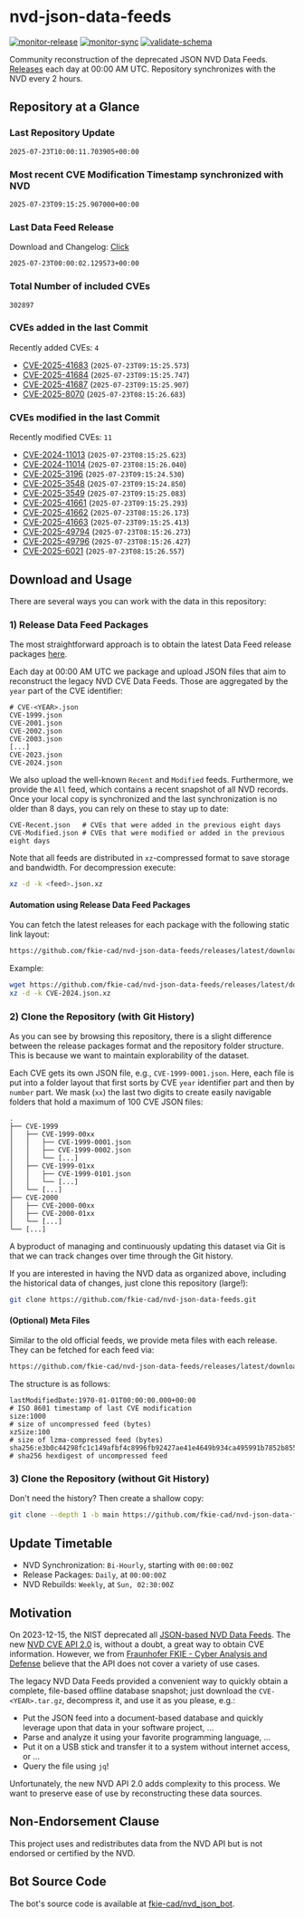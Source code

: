 # nvd-json-data-feeds

[![monitor-release](https://github.com/fkie-cad/nvd-json-data-feeds/actions/workflows/monitor_release.yml/badge.svg)](https://github.com/fkie-cad/nvd-json-data-feeds/actions/workflows/monitor_release.yml)
[![monitor-sync](https://github.com/fkie-cad/nvd-json-data-feeds/actions/workflows/monitor_sync.yml/badge.svg)](https://github.com/fkie-cad/nvd-json-data-feeds/actions/workflows/monitor_sync.yml)
[![validate-schema](https://github.com/fkie-cad/nvd-json-data-feeds/actions/workflows/validate_schema.yml/badge.svg)](https://github.com/fkie-cad/nvd-json-data-feeds/actions/workflows/validate_schema.yml)

Community reconstruction of the deprecated JSON NVD Data Feeds.
[Releases](https://github.com/fkie-cad/nvd-json-data-feeds/releases/latest) each day at 00:00 AM UTC.
Repository synchronizes with the NVD every 2 hours.

## Repository at a Glance

### Last Repository Update

```plain
2025-07-23T10:00:11.703905+00:00
```

### Most recent CVE Modification Timestamp synchronized with NVD

```plain
2025-07-23T09:15:25.907000+00:00
```

### Last Data Feed Release

Download and Changelog: [Click](https://github.com/fkie-cad/nvd-json-data-feeds/releases/latest)

```plain
2025-07-23T00:00:02.129573+00:00
```

### Total Number of included CVEs

```plain
302897
```

### CVEs added in the last Commit

Recently added CVEs: `4`

- [CVE-2025-41683](CVE-2025/CVE-2025-416xx/CVE-2025-41683.json) (`2025-07-23T09:15:25.573`)
- [CVE-2025-41684](CVE-2025/CVE-2025-416xx/CVE-2025-41684.json) (`2025-07-23T09:15:25.747`)
- [CVE-2025-41687](CVE-2025/CVE-2025-416xx/CVE-2025-41687.json) (`2025-07-23T09:15:25.907`)
- [CVE-2025-8070](CVE-2025/CVE-2025-80xx/CVE-2025-8070.json) (`2025-07-23T08:15:26.683`)


### CVEs modified in the last Commit

Recently modified CVEs: `11`

- [CVE-2024-11013](CVE-2024/CVE-2024-110xx/CVE-2024-11013.json) (`2025-07-23T08:15:25.623`)
- [CVE-2024-11014](CVE-2024/CVE-2024-110xx/CVE-2024-11014.json) (`2025-07-23T08:15:26.040`)
- [CVE-2025-3196](CVE-2025/CVE-2025-31xx/CVE-2025-3196.json) (`2025-07-23T09:15:24.530`)
- [CVE-2025-3548](CVE-2025/CVE-2025-35xx/CVE-2025-3548.json) (`2025-07-23T09:15:24.850`)
- [CVE-2025-3549](CVE-2025/CVE-2025-35xx/CVE-2025-3549.json) (`2025-07-23T09:15:25.083`)
- [CVE-2025-41661](CVE-2025/CVE-2025-416xx/CVE-2025-41661.json) (`2025-07-23T09:15:25.293`)
- [CVE-2025-41662](CVE-2025/CVE-2025-416xx/CVE-2025-41662.json) (`2025-07-23T08:15:26.173`)
- [CVE-2025-41663](CVE-2025/CVE-2025-416xx/CVE-2025-41663.json) (`2025-07-23T09:15:25.413`)
- [CVE-2025-49794](CVE-2025/CVE-2025-497xx/CVE-2025-49794.json) (`2025-07-23T08:15:26.273`)
- [CVE-2025-49796](CVE-2025/CVE-2025-497xx/CVE-2025-49796.json) (`2025-07-23T08:15:26.427`)
- [CVE-2025-6021](CVE-2025/CVE-2025-60xx/CVE-2025-6021.json) (`2025-07-23T08:15:26.557`)


## Download and Usage

There are several ways you can work with the data in this repository:

### 1) Release Data Feed Packages

The most straightforward approach is to obtain the latest Data Feed release packages [here](https://github.com/fkie-cad/nvd-json-data-feeds/releases/latest).

Each day at 00:00 AM UTC we package and upload JSON files that aim to reconstruct the legacy NVD CVE Data Feeds.
Those are aggregated by the `year` part of the CVE identifier:

```
# CVE-<YEAR>.json
CVE-1999.json
CVE-2001.json
CVE-2002.json
CVE-2003.json
[...]
CVE-2023.json
CVE-2024.json
```

We also upload the well-known `Recent` and `Modified` feeds.
Furthermore, we provide the `All` feed, which contains a recent snapshot of all NVD records.
Once your local copy is synchronized and the last synchronization is no older than 8 days, you can rely on these to stay up to date:

```plain
CVE-Recent.json   # CVEs that were added in the previous eight days
CVE-Modified.json # CVEs that were modified or added in the previous eight days
```

Note that all feeds are distributed in `xz`-compressed format to save storage and bandwidth.
For decompression execute:

```sh
xz -d -k <feed>.json.xz
```

#### Automation using Release Data Feed Packages

You can fetch the latest releases for each package with the following static link layout:

```sh
https://github.com/fkie-cad/nvd-json-data-feeds/releases/latest/download/CVE-<YEAR>.json.xz
```

Example:

```sh
wget https://github.com/fkie-cad/nvd-json-data-feeds/releases/latest/download/CVE-2024.json.xz
xz -d -k CVE-2024.json.xz
```

### 2) Clone the Repository (with Git History)

As you can see by browsing this repository, there is a slight difference between the release packages format and the repository folder structure.
This is because we want to maintain explorability of the dataset.

Each CVE gets its own JSON file, e.g., `CVE-1999-0001.json`.
Here, each file is put into a folder layout that first sorts by CVE `year` identifier part and then by `number` part.
We mask (`xx`) the last two digits to create easily navigable folders that hold a maximum of 100 CVE JSON files:

```plain
.
├── CVE-1999
│   ├── CVE-1999-00xx
│   │   ├── CVE-1999-0001.json
│   │   ├── CVE-1999-0002.json
│   │   └── [...]
│   ├── CVE-1999-01xx
│   │   ├── CVE-1999-0101.json
│   │   └── [...]
│   └── [...]
├── CVE-2000
│   ├── CVE-2000-00xx
│   ├── CVE-2000-01xx
│   └── [...]
└── [...]
```

A byproduct of managing and continuously updating this dataset via Git is that we can track changes over time through the Git history.

If you are interested in having the NVD data as organized above, including the historical data of changes, just clone this repository (large!):

```sh
git clone https://github.com/fkie-cad/nvd-json-data-feeds.git
```

#### (Optional) Meta Files

Similar to the old official feeds, we provide meta files with each release. They can be fetched for each feed via:

```sh
https://github.com/fkie-cad/nvd-json-data-feeds/releases/latest/download/CVE-<YEAR>.meta
```

The structure is as follows:

```plain
lastModifiedDate:1970-01-01T00:00:00.000+00:00                          # ISO 8601 timestamp of last CVE modification
size:1000                                                               # size of uncompressed feed (bytes)
xzSize:100                                                              # size of lzma-compressed feed (bytes)
sha256:e3b0c44298fc1c149afbf4c8996fb92427ae41e4649b934ca495991b7852b855 # sha256 hexdigest of uncompressed feed
```

### 3) Clone the Repository (without Git History)

Don't need the history? Then create a shallow copy:

```sh
git clone --depth 1 -b main https://github.com/fkie-cad/nvd-json-data-feeds.git
```


## Update Timetable

* NVD Synchronization: `Bi-Hourly`, starting with `00:00:00Z`
* Release Packages: `Daily`, at `00:00:00Z`
* NVD Rebuilds: `Weekly`, at `Sun, 02:30:00Z`


## Motivation

On 2023-12-15, the NIST deprecated all [JSON-based NVD Data Feeds](https://nvd.nist.gov/vuln/data-feeds#divRetirementBanner-1).
The new [NVD CVE API 2.0](https://nvd.nist.gov/developers/vulnerabilities) is, without a doubt, a great way to obtain CVE information.
However, we from [Fraunhofer FKIE - Cyber Analysis and Defense](https://www.fkie.fraunhofer.de/en/departments/cad.html) believe that the API does not cover a variety of use cases.

The legacy NVD Data Feeds provided a convenient way to quickly obtain a complete, file-based offline database snapshot; just download the `CVE-<YEAR>.tar.gz`, decompress it, and use it as you please, e.g.:

- Put the JSON feed into a document-based database and quickly leverage upon that data in your software project, ...
- Parse and analyze it using your favorite programming language, ...
- Put it on a USB stick and transfer it to a system without internet access, or ...
- Query the file using `jq`!

Unfortunately, the new NVD API 2.0 adds complexity to this process.
We want to preserve ease of use by reconstructing these data sources.

## Non-Endorsement Clause

This project uses and redistributes data from the NVD API but is not endorsed or certified by the NVD.

## Bot Source Code

The bot's source code is available at [fkie-cad/nvd\_json\_bot](https://github.com/fkie-cad/nvd_json_bot).